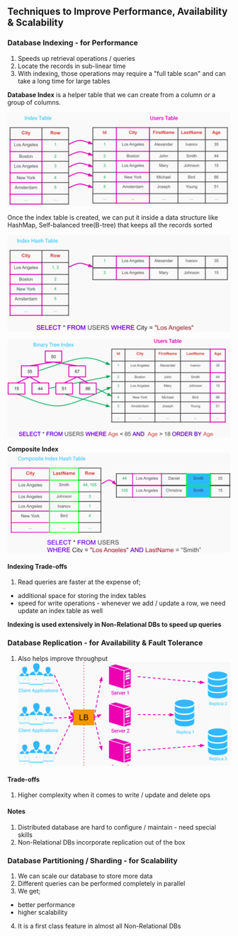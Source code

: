 ## Techniques to Improve Performance, Availability & Scalability
### Database Indexing - for Performance
1. Speeds up retrieval operations / queries
2. Locate the records in sub-linear time
3. With indexing, those operations may require a "full table scan" and can take a long time for large tables 

**Database Index** is a helper table that we can create from a column or a group of columns.

![Indexing!](images/db1.png)

Once the index table is created, we can put it inside a data structure like HashMap, Self-balanced tree(B-tree) that keeps all the records sorted

![Indexing!](images/db2.png)

![Indexing!](images/db3.png)

**Composite Index**
![Indexing!](images/db4.png)

#### Indexing Trade-offs
1. Read queries are faster at the expense of;
- additional space for storing the index tables
- speed for write operations - whenever we add / update a row, we need update an index table as well

**Indexing is used extensively in Non-Relational DBs to speed up queries**

### Database Replication - for Availability & Fault Tolerance
1. Also helps improve throughput
![Indexing!](images/db5.png)

#### Trade-offs
1. Higher complexity when it comes to write / update and delete ops

#### Notes
1. Distributed database are hard to configure / maintain - need special skills
2. Non-Relational DBs incorporate replication out of the box

### Database Partitioning / Sharding - for Scalability
1. We can scale our database to store more data
2. Different queries can be performed completely in parallel
3. We get;
- better performance
- higher scalability
4. It is a first class feature in almost all Non-Relational DBs


